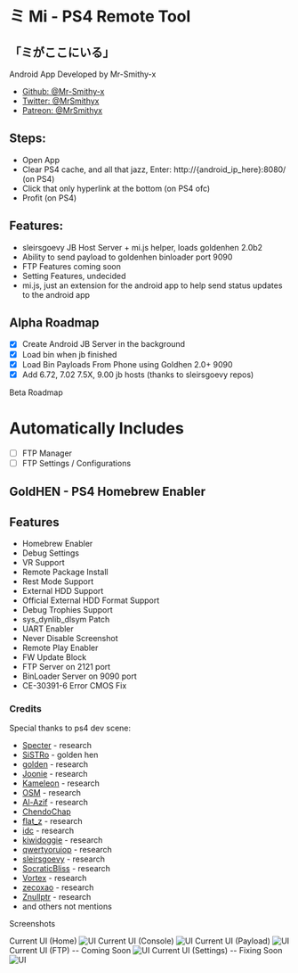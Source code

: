 # ミ Mi - PS4 Remote Tool　

## 「ミがここにいる」
Android App Developed by Mr-Smithy-x

- [Github: @Mr-Smithy-x](https://github.com/Mr-Smithy-x)
- [Twitter: @MrSmithyx](https://twitter.com/MrSmithyx)
- [Patreon: @MrSmithyx](https://patreon.com/MrSmithyx)

## Steps:
- Open App
- Clear PS4 cache, and all that jazz, Enter: http://{android_ip_here}:8080/ (on PS4)
- Click that only hyperlink at the bottom (on PS4 ofc)
- Profit (on PS4)


## Features:
- sleirsgoevy JB Host Server + mi.js helper, loads goldenhen 2.0b2
- Ability to send payload to goldenhen binloader port 9090
- FTP Features coming soon
- Setting Features, undecided
- mi.js, just an extension for the android app to help send status updates to the android app

## Alpha Roadmap
- [X] Create Android JB Server in the background
- [X] Load bin when jb finished
- [X] Load Bin Payloads From Phone using Goldhen 2.0+ 9090
- [X] Add 6.72, 7.02 7.5X, 9.00 jb hosts (thanks to sleirsgoevy repos)

Beta Roadmap
# Automatically Includes
- [ ] FTP Manager
- [ ] FTP Settings / Configurations

## GoldHEN - PS4 Homebrew Enabler
## Features
- Homebrew Enabler
- Debug Settings
- VR Support
- Remote Package Install
- Rest Mode Support
- External HDD Support
- Official External HDD Format Support
- Debug Trophies Support
- sys_dynlib_dlsym Patch
- UART Enabler
- Never Disable Screenshot
- Remote Play Enabler
- FW Update Block
- FTP Server on 2121 port
- BinLoader Server on 9090 port
- CE-30391-6 Error CMOS Fix

### Credits

Special thanks to ps4 dev scene:
- [Specter](https://github.com/Cryptogenic) - research
- [SiSTRo](https://github.com/SiSTR0) - golden hen
- [golden](https://github.com/jogolden)  - research
- [Joonie](https://github.com/Joonie86) - research
- [Kameleon](https://github.com/KameleonReloaded) - research
- [OSM](https://github.com/OSM-Made)  - research
- [Al-Azif](https://github.com/Al-Azif)  - research
- [ChendoChap](https://github.com/ChendoChap)
- [flat_z](https://github.com/flatz)  - research
- [idc](https://github.com/idc)  - research
- [kiwidoggie](https://github.com/kiwidoggie)  - research
- [qwertyoruiop](https://twitter.com/qwertyoruiopz)  - research
- [sleirsgoevy](https://github.com/sleirsgoevy) - research
- [SocraticBliss](https://github.com/SocraticBliss) - research
- [Vortex](https://github.com/xvortex) - research
- [zecoxao](https://twitter.com/notzecoxao) - research
- [Znullptr](https://github.com/dmiller423) - research
-  and others not mentions

Screenshots

Current UI (Home)
![UI](https://github.com/Mr-Smithy-x/Mi/raw/main/home.png "UI")
Current UI (Console)
![UI](https://github.com/Mr-Smithy-x/Mi/raw/main/console.png "UI")
Current UI (Payload)
![UI](https://github.com/Mr-Smithy-x/Mi/raw/main/payload.png "UI")
Current UI (FTP) -- Coming Soon
![UI](https://github.com/Mr-Smithy-x/Mi/raw/main/ftp.png "UI")
Current UI (Settings) -- Fixing Soon
![UI](https://github.com/Mr-Smithy-x/Mi/raw/main/setting.png "UI")